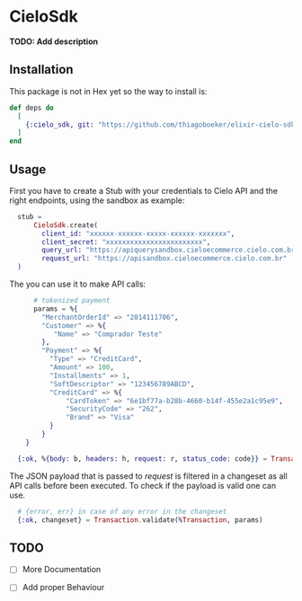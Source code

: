 # CieloSdk

**TODO: Add description**

## Installation

This package is not in Hex yet so the way to install is:

```elixir
def deps do
  [
    {:cielo_sdk, git: "https://github.com/thiagoboeker/elixir-cielo-sdk.git"}
  ]
end
```

## Usage

First you have to create a Stub with your credentials to Cielo API and the right endpoints, using the sandbox as example:

```elixir
  stub =
      CieloSdk.create(
        client_id: "xxxxxx-xxxxxx-xxxxx-xxxxxx-xxxxxxx",
        client_secret: "xxxxxxxxxxxxxxxxxxxxxxxx",
        query_url: "https://apiquerysandbox.cieloecommerce.cielo.com.br",
        request_url: "https://apisandbox.cieloecommerce.cielo.com.br"
  )
```

The you can use it to make API calls:

```elixir
      # tokenized payment
      params = %{  
        "MerchantOrderId" => "2014111706",
        "Customer" => %{  
           "Name" => "Comprador Teste"
        },
        "Payment" => %{  
          "Type" => "CreditCard",
          "Amount" => 100,
          "Installments" => 1,
          "SoftDescriptor" => "123456789ABCD",
          "CreditCard" => %{  
              "CardToken" => "6e1bf77a-b28b-4660-b14f-455e2a1c95e9",
              "SecurityCode" => "262",
              "Brand" => "Visa"
          }
        }
    }
```

```elixir
  {:ok, %{body: b, headers: h, request: r, status_code: code}} = Transaction.request(%Transaction{}, stub, params)
```

The JSON payload that is passed to _*request*_ is filtered in a changeset as all API calls before been executed. To check if the payload is valid one can use.

```elixir
  # {error, err} in case of any error in the changeset
  {:ok, changeset} = Transaction.validate(%Transaction, params)
```

## TODO

- [ ] More Documentation
- [ ] Add proper Behaviour  

